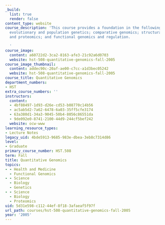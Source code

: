 ```yaml
---
_build:
  list: true
  render: false
content_type: website
course_description: 'This course provides a foundation in the following four areas:
  evolutionary and population genetics; comparative genomics; structural genomics
  and proteomics; and functional genomics and regulation.

  '
course_image:
  content: a60722d2-3ca2-8163-afe3-21c92a6d0703
  website: hst-508-quantitative-genomics-fall-2005
course_image_thumbnail:
  content: addec90c-20af-ae00-c7cc-a1d3bec05242
  website: hst-508-quantitative-genomics-fall-2005
course_title: Quantitative Genomics
department_numbers:
- HST
extra_course_numbers: ''
instructors:
  content:
  - 4bf88497-1d93-d26e-cd53-b08770c14b56
  - ac5ab5d2-7a62-6478-6a03-35ff5cfe3174
  - 63a380d1-34a3-9045-50b4-8056c86551da
  - 9de092e0-8741-2100-44d9-244cf5bef242
  website: ocw-www
learning_resource_types:
- Lecture Notes
legacy_uid: 4bde5913-9685-983e-dbea-3eb8c7314d86
level:
- Graduate
primary_course_number: HST.508
term: Fall
title: Quantitative Genomics
topics:
- - Health and Medicine
  - Functional Genomics
- - Science
  - Biology
  - Genetics
- - Science
  - Biology
  - Proteomics
uid: 5d31e598-c112-44ef-8f18-3afaeaf5f97f
url_path: courses/hst-508-quantitative-genomics-fall-2005
year: '2005'
---
```

